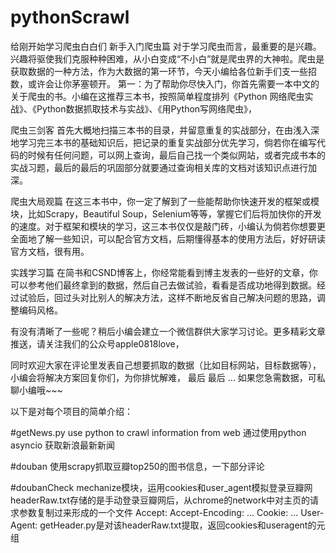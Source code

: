 # pythonScrawl
给刚开始学习爬虫白白们
新手入门爬虫篇
对于学习爬虫而言，最重要的是兴趣。兴趣将驱使我们克服种种困难，从小白变成“不小白”就是爬虫界的大神啦。爬虫是获取数据的一种方法，作为大数据的第一环节，今天小编给各位新手们支一些招数，或许会让你茅塞顿开。
第一：为了帮助你尽快入门，你首先需要一本中文的关于爬虫的书。小编在这推荐三本书，按照简单程度排列《Python 网络爬虫实战》、《Python数据抓取技术与实战》、《用Python写网络爬虫》，

爬虫三剑客
首先大概地扫描三本书的目录，并留意重复的实战部分，在由浅入深地学习完三本书的基础知识后，把记录的重复实战部分优先学习，倘若你在编写代码的时候有任何问题，可以网上查询，最后自己找一个类似网站，或者完成书本的实战习题，最后的最后的巩固部分就要通过查询相关库的文档对该知识点进行加深。

爬虫大局观篇
在这三本书中，你一定了解到了一些能帮助你快速开发的框架或模块，比如Scrapy，Beautiful Soup，Selenium等等，掌握它们后将加快你的开发的速度。对于框架和模块的学习，这三本书仅仅是敲门砖，小编认为倘若你想要更全面地了解一些知识，可以配合官方文档，后期懂得基本的使用方法后，好好研读官方文档，很有用。

实践学习篇
在简书和CSND博客上，你经常能看到博主发表的一些好的文章，你可以参考他们最终拿到的数据，然后自己去做试验，看看是否成功地得到数据。经过试验后，回过头对比别人的解决方法，这样不断地反省自己解决问题的思路，调整编码风格。



有没有清晰了一些呢？稍后小编会建立一个微信群供大家学习讨论。更多精彩文章推送，请关注我们的公众号apple0818love，

同时欢迎大家在评论里发表自己想要抓取的数据（比如目标网站，目标数据等），小编会将解决方案回复你们，为你排忧解难，
最后
最后
...
如果您急需数据，可私聊小编哦~~~





以下是对每个项目的简单介绍：

#getNews.py
use python to crawl information from web
通过使用python asyncio 获取新浪最新新闻

#douban
使用scrapy抓取豆瓣top250的图书信息，一下部分评论

#doubanCheck
mechanize模块，运用cookies和user_agent模拟登录豆瓣网
headerRaw.txt存储的是手动登录豆瓣网后，从chrome的network中对主页的请求参数复制过来形成的一个文件
Accept:
Accept-Encoding:
...
Cookie:
...
User-Agent:
getHeader.py是对该headerRaw.txt提取，返回cookies和useragent的元组
